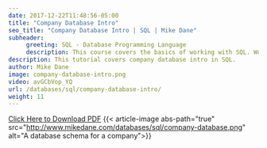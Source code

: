 ```yaml
---
date: 2017-12-22T11:48:56-05:00
title: "Company Database Intro"
seo_title: "Company Database Intro | SQL | Mike Dane"
subheader:
     greeting: SQL - Database Programming Language
     description: This course covers the basics of working with SQL. Work your way through the videos and we'll teach you everything you need to know to interact with database management systems and create powerful relational databases!
description: This tutorial covers company database intro in SQL.
author: Mike Dane
image: company-database-intro.png
video: avGCbVop_YQ
url: /databases/sql/company-database-intro/
weight: 11
---
```


[Click Here to Download PDF](http://www.mikedane.com/databases/sql/company-database.pdf)
{{< article-image abs-path="true" src="http://www.mikedane.com/databases/sql/company-database.png" alt="A database schema for a company">}}

